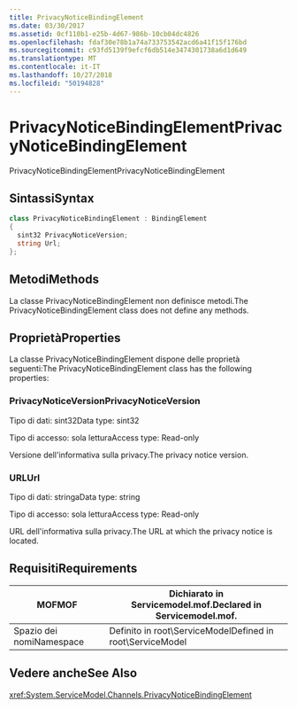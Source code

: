 ```yaml
---
title: PrivacyNoticeBindingElement
ms.date: 03/30/2017
ms.assetid: 0cf110b1-e25b-4d67-986b-10cb04dc4826
ms.openlocfilehash: fdaf30e78b1a74a733753542acd6a41f15f176bd
ms.sourcegitcommit: c93fd5139f9efcf6db514e3474301738a6d1d649
ms.translationtype: MT
ms.contentlocale: it-IT
ms.lasthandoff: 10/27/2018
ms.locfileid: "50194828"
---
```

# <a name="privacynoticebindingelement"></a><span data-ttu-id="1f99c-102">PrivacyNoticeBindingElement</span><span class="sxs-lookup"><span data-stu-id="1f99c-102">PrivacyNoticeBindingElement</span></span>
<span data-ttu-id="1f99c-103">PrivacyNoticeBindingElement</span><span class="sxs-lookup"><span data-stu-id="1f99c-103">PrivacyNoticeBindingElement</span></span>  
  
## <a name="syntax"></a><span data-ttu-id="1f99c-104">Sintassi</span><span class="sxs-lookup"><span data-stu-id="1f99c-104">Syntax</span></span>  
  
```csharp
class PrivacyNoticeBindingElement : BindingElement  
{  
  sint32 PrivacyNoticeVersion;  
  string Url;  
};  
```  
  
## <a name="methods"></a><span data-ttu-id="1f99c-105">Metodi</span><span class="sxs-lookup"><span data-stu-id="1f99c-105">Methods</span></span>  
 <span data-ttu-id="1f99c-106">La classe PrivacyNoticeBindingElement non definisce metodi.</span><span class="sxs-lookup"><span data-stu-id="1f99c-106">The PrivacyNoticeBindingElement class does not define any methods.</span></span>  
  
## <a name="properties"></a><span data-ttu-id="1f99c-107">Proprietà</span><span class="sxs-lookup"><span data-stu-id="1f99c-107">Properties</span></span>  
 <span data-ttu-id="1f99c-108">La classe PrivacyNoticeBindingElement dispone delle proprietà seguenti:</span><span class="sxs-lookup"><span data-stu-id="1f99c-108">The PrivacyNoticeBindingElement class has the following properties:</span></span>  
  
### <a name="privacynoticeversion"></a><span data-ttu-id="1f99c-109">PrivacyNoticeVersion</span><span class="sxs-lookup"><span data-stu-id="1f99c-109">PrivacyNoticeVersion</span></span>  
 <span data-ttu-id="1f99c-110">Tipo di dati: sint32</span><span class="sxs-lookup"><span data-stu-id="1f99c-110">Data type: sint32</span></span>  
  
 <span data-ttu-id="1f99c-111">Tipo di accesso: sola lettura</span><span class="sxs-lookup"><span data-stu-id="1f99c-111">Access type: Read-only</span></span>  
  
 <span data-ttu-id="1f99c-112">Versione dell'informativa sulla privacy.</span><span class="sxs-lookup"><span data-stu-id="1f99c-112">The privacy notice version.</span></span>  
  
### <a name="url"></a><span data-ttu-id="1f99c-113">URL</span><span class="sxs-lookup"><span data-stu-id="1f99c-113">Url</span></span>  
 <span data-ttu-id="1f99c-114">Tipo di dati: stringa</span><span class="sxs-lookup"><span data-stu-id="1f99c-114">Data type: string</span></span>  
  
 <span data-ttu-id="1f99c-115">Tipo di accesso: sola lettura</span><span class="sxs-lookup"><span data-stu-id="1f99c-115">Access type: Read-only</span></span>  
  
 <span data-ttu-id="1f99c-116">URL dell'informativa sulla privacy.</span><span class="sxs-lookup"><span data-stu-id="1f99c-116">The URL at which the privacy notice is located.</span></span>  
  
## <a name="requirements"></a><span data-ttu-id="1f99c-117">Requisiti</span><span class="sxs-lookup"><span data-stu-id="1f99c-117">Requirements</span></span>  
  
|<span data-ttu-id="1f99c-118">MOF</span><span class="sxs-lookup"><span data-stu-id="1f99c-118">MOF</span></span>|<span data-ttu-id="1f99c-119">Dichiarato in Servicemodel.mof.</span><span class="sxs-lookup"><span data-stu-id="1f99c-119">Declared in Servicemodel.mof.</span></span>|  
|---------|-----------------------------------|  
|<span data-ttu-id="1f99c-120">Spazio dei nomi</span><span class="sxs-lookup"><span data-stu-id="1f99c-120">Namespace</span></span>|<span data-ttu-id="1f99c-121">Definito in root\ServiceModel</span><span class="sxs-lookup"><span data-stu-id="1f99c-121">Defined in root\ServiceModel</span></span>|  
  
## <a name="see-also"></a><span data-ttu-id="1f99c-122">Vedere anche</span><span class="sxs-lookup"><span data-stu-id="1f99c-122">See Also</span></span>  
 <xref:System.ServiceModel.Channels.PrivacyNoticeBindingElement>
